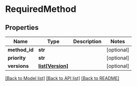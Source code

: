 # RequiredMethod

## Properties
Name | Type | Description | Notes
------------ | ------------- | ------------- | -------------
**method_id** | **str** |  | [optional] 
**priority** | **str** |  | [optional] 
**versions** | [**list[Version]**](Version.md) |  | [optional] 

[[Back to Model list]](../README.md#documentation-for-models) [[Back to API list]](../README.md#documentation-for-api-endpoints) [[Back to README]](../README.md)

